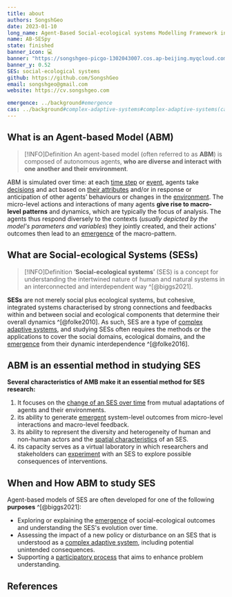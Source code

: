 ```yaml
---
title: about
authors: SongshGeo
date: 2023-01-10
long_name: Agent-Based Social-ecological systems Modelling Framework in Python
name: AB-SESpy
state: finished
banner_icon: 💻
banner: "https://songshgeo-picgo-1302043007.cos.ap-beijing.myqcloud.com/uPic/abses_github_repo.svg"
banner_y: 0.52
SES: social-ecological systems
github: https://github.com/SongshGeo
email: songshgeo@gmail.com
website: https://cv.songshgeo.com

emergence: ../background#emergence
cas: ../background#complex-adaptive-systems#complex-adaptive-systems(cas)
---
```

## What is an Agent-based Model (ABM)

> [!INFO]Definition
> An agent-based model (often referred to as **ABM**) is composed of autonomous agents, **who are diverse and interact with one another and their environment**.

ABM is simulated over time: at each [time step](#TODO) or [event](#TODO), agents take [decisions](#TODO) and act based on [their attributes](#TODO) and/or in response or anticipation of other agents’ behaviours or changes in the [environment](#TODO). The micro-level actions and interactions of many agents **give rise to macro-level patterns** and dynamics, which are typically the focus of analysis. The agents thus respond diversely to the contexts (*usually depicted by the model's parameters and variables*) they jointly created, and their actions' outcomes then lead to an [emergence]({{emergence}}) of the macro-pattern.

## What are Social-ecological Systems (SESs)
> [!INFO]Definition
> ‘**Social-ecological systems**’ (SES) is a concept for understanding the intertwined nature of human and natural systems in an interconnected and interdependent way ^[@biggs2021].

**SESs** are not merely social plus ecological systems, but cohesive, integrated systems characterised by strong connections and feedbacks within and between social and ecological components that determine their overall dynamics ^[@folke2010]. As such, SES are a type of [complex adaptive systems]({{cas}}), and studying SESs often requires the methods or the applications to cover the social domains, ecological domains, and the [emergence]({{emergence}}) from their dynamic interdependence ^[@folke2016].

## ABM is an essential method in studying SES
**Several characteristics of AMB make it an essential method for SES research:**

1. It focuses on the [change of an SES over time](#TODO) from mutual adaptations of agents and their environments.
2. its ability to generate [emergent]({{emergence}}) system-level outcomes from micro-level interactions and macro-level feedback.
3. its ability to represent the diversity and heterogeneity of human and non-human actors and the [spatial characteristics](#TODO) of an SES.
4. its capacity serves as a virtual laboratory in which researchers and stakeholders can [experiment](#TODO) with an SES to explore possible consequences of interventions.

## When and How ABM to study SES

Agent-based models of SES are often developed for one of the following **purposes** ^[@biggs2021]:

- Exploring or explaining the [emergence]({{emergence}}) of social-ecological outcomes and understanding the SES's evolution over time.
- Assessing the impact of a new policy or disturbance on an SES that is understood as a [complex adaptive system]({{cas}}), including potential unintended consequences.
- Supporting a [participatory process](#TODO) that aims to enhance problem understanding.

## References
